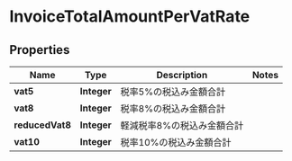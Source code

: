 

# InvoiceTotalAmountPerVatRate

## Properties

Name | Type | Description | Notes
------------ | ------------- | ------------- | -------------
**vat5** | **Integer** | 税率5%の税込み金額合計 | 
**vat8** | **Integer** | 税率8%の税込み金額合計 | 
**reducedVat8** | **Integer** | 軽減税率8%の税込み金額合計 | 
**vat10** | **Integer** | 税率10%の税込み金額合計 | 



